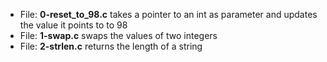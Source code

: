 * File: **0-reset_to_98.c** takes a pointer to an int as parameter and updates the value it points to to 98
* File: **1-swap.c** swaps the values of two integers
* File: **2-strlen.c** returns the length of a string
